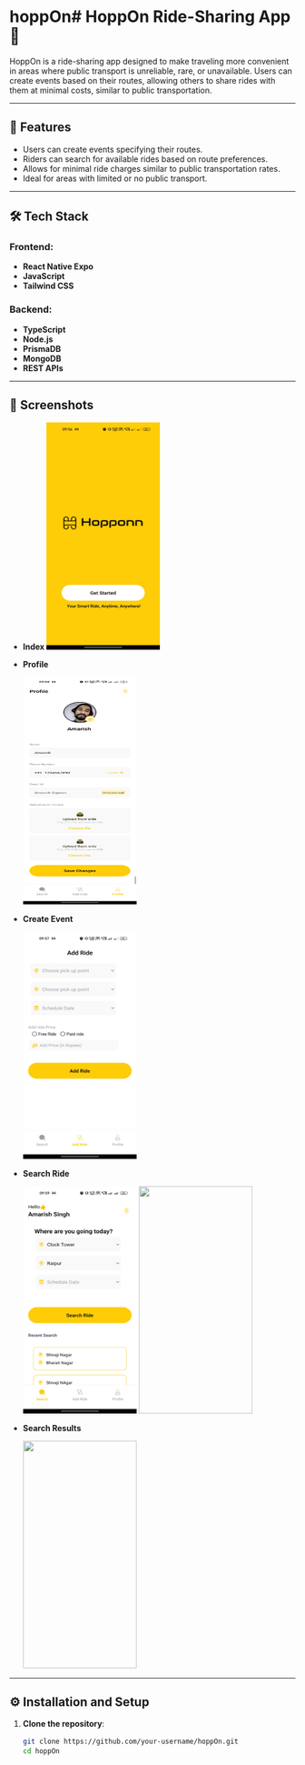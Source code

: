 # hoppOn# HoppOn Ride-Sharing App 🚗

HoppOn is a ride-sharing app designed to make traveling more convenient in areas where public transport is unreliable, rare, or unavailable. Users can create events based on their routes, allowing others to share rides with them at minimal costs, similar to public transportation.

---

## 🎯 Features

- Users can create events specifying their routes.
- Riders can search for available rides based on route preferences.
- Allows for minimal ride charges similar to public transportation rates.
- Ideal for areas with limited or no public transport.

---

## 🛠️ Tech Stack

### Frontend:

- **React Native Expo**
- **JavaScript**
- **Tailwind CSS**

### Backend:

- **TypeScript**
- **Node.js**
- **PrismaDB**
- **MongoDB**
- **REST APIs**

---

## 📸 Screenshots

- **Index**
  <img src="https://github.com/amarishsajwan/Hopp-Onn/blob/main/frontend/screens/index.jpg" width="200" height="400" >

- **Profile**
  <!-- ![Profile](./frontend/screens/user_profile.jpg){ width=300,height=200 } -->
  <img src="https://github.com/amarishsajwan/Hopp-Onn/blob/main/frontend/screens/user_profile.jpg" width="200" height="400" >

- **Create Event**

  <!-- ![Create Event](./frontend/screens/add_ride.jpg){ width=300,height=200 } -->
  <img src="https://github.com/amarishsajwan/Hopp-Onn/blob/main/frontend/screens/add_ride.jpg" width="200" height="400" >

- **Search Ride**

  <!-- ![Search Ride](./frontend/screens/search-ride.jpg){ width=300,height=200 }
  ![Search Ride](./frontend/screens/search_ride2.jpg){ width=300,height=200 } -->
  <img src="https://github.com/amarishsajwan/Hopp-Onn/blob/main/frontend/screens/search-ride.jpg" width="200" height="400" >
  <img src="https://github.com/amarishsajwan/Hopp-Onn/blob/main/frontend/screens/search-ride2.jpg" width="200" height="400" >

- **Search Results**

  <!-- ![Search Ride](./frontend/screens/search_result.jpeg){ width=300,height=200 } -->
  <img src="https://github.com/amarishsajwan/Hopp-Onn/blob/main/frontend/screens/search_result.jpg" width="200" height="400" >

---

## ⚙️ Installation and Setup

1. **Clone the repository**:
   ```bash
   git clone https://github.com/your-username/hoppOn.git
   cd hoppOn
   ```
